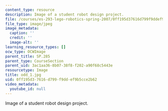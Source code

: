 ```yaml
---
content_type: resource
description: Image of a student robot design project.
file: /courses/es-293-lego-robotics-spring-2007/0ff195d37616d799f9ddef9b5cce2b62_odd_1.jpg
file_type: image/jpeg
image_metadata:
  caption: ''
  credit: ''
  image-alt: ''
learning_resource_types: []
ocw_type: OCWImage
parent_title: SP.285
parent_type: CourseSection
parent_uid: 3ac1aa36-8b07-38f8-f202-a90f68c5443e
resourcetype: Image
title: odd_1.jpg
uid: 0ff195d3-7616-d799-f9dd-ef9b5cce2b62
video_metadata:
  youtube_id: null
---
```

Image of a student robot design project.